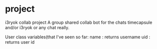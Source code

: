 # project
i3ryok collab project
A group shared collab bot for the chats timecapsule and/or i3ryok or any chat really.

User class variables(that I've seen so far:
  name : returns username
  uid : returns user id
  
